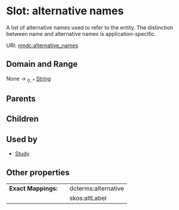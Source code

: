 
# Slot: alternative names


A list of alternative names used to refer to the entity. The distinction between name and alternative names is application-specific.

URI: [nmdc:alternative_names](https://microbiomedata/meta/alternative_names)


## Domain and Range

None &#8594;  <sub>0..\*</sub> [String](types/String.md)

## Parents


## Children


## Used by

 * [Study](Study.md)

## Other properties

|  |  |  |
| --- | --- | --- |
| **Exact Mappings:** | | dcterms:alternative |
|  | | skos:altLabel |


